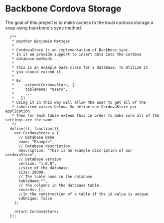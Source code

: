 # Backbone Cordova Storage

The goal of this project is to make access to the local cordova storage a snap using backbone's sync method.

      /**
       * @author Benjamin Metzger
       *
       * CordovaStore is an implementation of Backbone.sync.
       * In it we provide support to insert data into the cordova
       * database methods.
       *
       * This is an example base class for a database. To Utilize it
       * you should extend it.
       *
       * Ex
       *   _.extend(CordovaStore, {
       *     tableName: "Users",
       *     ...
       *   })
       * Using it in this way will allow the user to get all of the
       * inherited values below. So define one CordovaStore per application.
       * Then for each table extend this in order to make sure all of the settings are the same.
       */
      define([], function(){
        var CordovaStore = {
          // Database Name
          name: "Example",
          // Database description
          description: "This is an example discription of our cordovaStore",
          // Database version
          version: "1.0.0",
          //size of the database
          size: 20000,
          // The table name in the database
          tableName:"",
          // the columns in the database table. 
          records: [],
          //In the construction of a table if the id value is unique
          idUnique: false
        };

        return CordovaStore;
      });